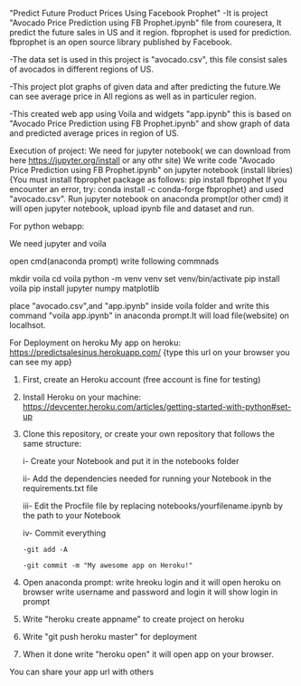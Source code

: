 "Predict Future Product Prices Using Facebook Prophet"
-It is project "Avocado Price Prediction using FB Prophet.ipynb" file from couresera, It predict the
future sales in US and it region. fbprophet is used for prediction. 
fbprophet is an open source library published by Facebook.

-The data set is used in this project is "avocado.csv", this file consist  sales of avocados in different
 regions of US.
 
-This project plot graphs of given data and after predicting the future.We can see average price in All regions as well as in particuler region.

-This created web app using Voila and widgets "app.ipynb" this is based on "Avocado Price Prediction using FB Prophet.ipynb" 
and show graph of data and predicted average prices in region of US.


Execution of project:
We need for jupyter notebook( we can download from here https://jupyter.org/install or any othr site)
We write code "Avocado Price Prediction using FB Prophet.ipynb" on jupyter notebook (install libries)
{You must install fbprophet package as follows: pip install fbprophet
If you encounter an error, try: conda install -c conda-forge fbprophet}
 and used "avocado.csv".
Run jupyter notebook on anaconda prompt(or other cmd) it will open jupyter notebook, upload ipynb file and dataset and run.


For python webapp:

We need jupyter and voila

open cmd(anaconda prompt) write following commnads

mkdir voila
cd voila
python -m venv venv
set venv/bin/activate
pip install voila
pip install jupyter numpy matplotlib

place "avocado.csv",and "app.ipynb" inside voila folder
and write this command "voila app.ipynb" in anaconda prompt.It will load file(website) on localhsot.



For Deployment on heroku
My app on heroku: https://predictsalesinus.herokuapp.com/ {type this url on your browser you can see my app}
1. First, create an Heroku account (free account is fine for testing)
2. Install Heroku on your machine: https://devcenter.heroku.com/articles/getting-started-with-python#set-up
3. Clone this repository,
or create your own repository that follows the same structure:

   i-  Create your Notebook and put it in the notebooks folder
   
   ii-  Add the dependencies needed for running your Notebook in the requirements.txt file
  
   iii- Edit the Procfile file by replacing notebooks/yourfilename.ipynb by the path to your Notebook
  
   iv-   Commit everything
  
       -git add -A
       
       -git commit -m "My awesome app on Heroku!"
    
4. Open anaconda prompt:
write hreoku login and it will open heroku on browser write username and password and login it will show login in prompt

5. Write "heroku create appname" to create project on heroku

6. Write "git push heroku master" for deployment

7. When it done write "heroku open" it will open app on your browser.

You can share your app url with others

